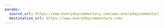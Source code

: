 ```yaml
---
params:
  source_url: https://www.everydaycommentary.com/www.everydaycommentary.com?format=rss
  destination_url: https://www.everydaycommentary.com/
---
```

